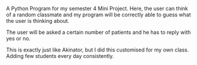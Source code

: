 A Python Program for my semester 4 Mini Project.
Here, the user can think of a random classmate 
and my program will be correctly able to guess what the user is thinking about. 

The user will be asked a certain number of patients and he has to reply with yes or no. 

This is exactly just like Akinator, but I did this customised for my own class.
Adding few students every day consistently.

